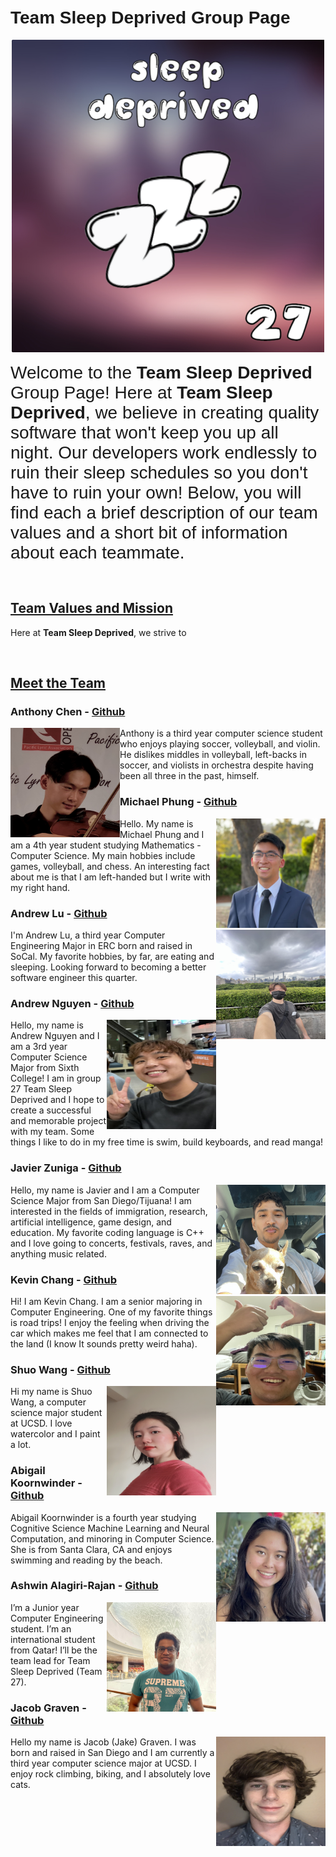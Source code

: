 # **<span style="font-family:Arial">Team Sleep Deprived Group Page</span>**

<p align="center">
  <img alt="Team Logo" src="branding/team-logo.png" width=500 height=500>
</p>

<span style="font-family:Arial; font-size:2em;">Welcome to the **Team Sleep Deprived** Group Page! Here at **Team Sleep Deprived**, we believe in creating quality software that won't keep you up all night. Our developers work endlessly to ruin their sleep schedules so you don't have to ruin your own! Below, you will find each a brief description of our team values and a short bit of information about each teammate.</span>

<br>

## <ins>**Team Values and Mission**</ins>

Here at **Team Sleep Deprived**, we strive to  

<br>


## <ins>**Meet the Team**</ins>



### **Anthony Chen** - [Github](https://github.com/achen200)
<p align="center">
  <img alt="Anthony Chen" style="float: left;" src="branding/profile-pictures/pfp-anthonychen.jpg" height=175 width=175> 
</p> 
Anthony is a third year computer science student who enjoys playing soccer, volleyball, and violin. He dislikes middles in volleyball, left-backs in soccer, and violists in orchestra despite having been all three in the past, himself.
<br>



### **Michael Phung** - [Github](https://github.com/klm4life)
<p align="center">
  <img alt="Michael Phung" style="float: right;" src="branding/profile-pictures/pfp-michaelphung.jpg" height=175 width=175> 
</p> 
Hello. My name is Michael Phung and I am a 4th year student studying Mathematics - Computer Science. My main hobbies include games, volleyball, and chess. An interesting fact about me is that I am left-handed but I write with my right hand.
<br>



### **Andrew Lu** - [Github](https://github.com/landrewu)
<p align="center">
  <img alt="Andrew Lu" style="float: right;" src="branding/profile-pictures/pfp-andrewlu.jpg" height=175 width=175> 
</p> 
I'm Andrew Lu, a third year Computer Engineering Major in ERC born and raised in SoCal. My favorite hobbies, by far, are eating and sleeping. Looking forward to becoming a better software engineer this quarter.
<br>



### **Andrew Nguyen** - [Github](https://github.com/3ndrew123)
<p align="center">
  <img alt="Andrew Nguyen" style="float: right;" src="branding/profile-pictures/pfp-andrewnguyen.jpg" height=175 width=175> 
</p> 
Hello, my name is Andrew Nguyen and I am a 3rd year Computer Science Major from Sixth College! I am in group 27 Team Sleep Deprived and I hope to create a successful and memorable project with my team. Some things I like to do in my free time is swim, build keyboards, and read manga!
<br>



### **Javier Zuniga** - [Github](https://github.com/j3delacr)
<p align="center">
  <img alt="Javier Zunga" style="float: right;" src="branding/profile-pictures/pfp-javierzuniga.png" height=175 width=175> 
</p> 
Hello, my name is Javier and I am a Computer Science Major from San Diego/Tijuana! I am interested in the fields of immigration, research, artificial intelligence, game design, and education. My favorite coding language is C++ and I love going to concerts, festivals, raves, and anything music related.
<br>



### **Kevin Chang** - [Github](https://github.com/kc092444)
<p align="center">
  <img alt="Kevin Chang" style="float: right;" src="branding/profile-pictures/pfp-kevinchang.jpg" height=175 width=175> 
</p> 
Hi! I am Kevin Chang. I am a senior majoring in Computer Engineering. One of my favorite things is road trips! I enjoy the feeling when driving the car which makes me feel that I am connected to the land (I know It sounds pretty weird haha).
<br>



### **Shuo Wang** - [Github](https://github.com/Oooleaf)
<p align="center">
  <img alt="Shuo Wang" style="float: right;" src="branding/profile-pictures/pfp-shuowang.png" height=175 width=175> 
</p> 
Hi my name is Shuo Wang, a computer science major student at UCSD. I love watercolor and I paint a lot.
<br>



### **Abigail Koornwinder** - [Github](https://github.com/akoornwinder4)
<p align="center">
  <img alt="Abigail Koornwinder" style="float: right;" src="branding/profile-pictures/pfp-abigailkoornwinder.jpg" height=175 width=175> 
</p> 
Abigail Koornwinder is a fourth year studying Cognitive Science Machine Learning and Neural Computation, and minoring in Computer Science. She is from Santa Clara, CA and enjoys swimming and reading by the beach.
<br>



### **Ashwin Alagiri-Rajan** - [Github](https://github.com/aashwinr)
<p align="center">
  <img alt="Ashwin Alagiri-Rajan" style="float: right;" src="branding/profile-pictures/pfp-ashwinalagiri.jpg" height=175 width=175> 
</p>
I’m a Junior year Computer Engineering student. I’m an international student from Qatar! I’ll be the team lead for Team Sleep Deprived (Team 27).
<br>



### **Jacob Graven** - [Github](https://github.com/jacobgraven)
<p align="center">
  <img alt="Jacob Graven" style="float: right;" src="branding/profile-pictures/pfp-jacobgraven.jpg" height=175 width=175> 
</p> 
Hello my name is Jacob (Jake) Graven. I was born and raised in San Diego and I am currently a third year computer science major at UCSD. I enjoy rock climbing, biking, and I absolutely love cats.
<br>







